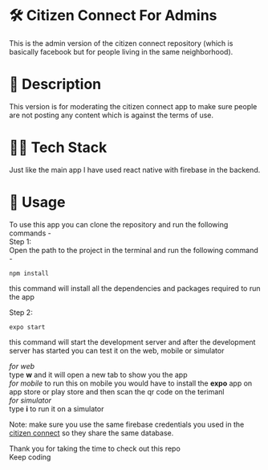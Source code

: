 # 🛠️ Citizen Connect For Admins  
This is the admin version of the citizen connect repository (which is basically facebook but for people living in the same neighborhood).    
# 💬 Description  
This version is for moderating the citizen connect app to make sure people are not posting any content which is against the terms of use.  
# 🧑‍💻 Tech Stack  
Just like the main app I have used react native with firebase in the backend.    
# 📲 Usage  
To use this app you can clone the repository and run the following commands -  
Step 1:  
Open the path to the project in the terminal and run the following command - 
```  
npm install  
```  
this command will install all the dependencies and packages required to run the app    
  
Step 2:  
```
expo start   
```
this command will start the development server and after the development server has started you can test it on the web, mobile or simulator  
  
*for web*  
type **w** and it will open a new tab to show you the app  
*for mobile*
to run this on mobile you would have to install the **expo** app on app store or play store and then scan the qr code on the terimanl  
*for simulator*  
type **i** to run it on a simulator  

Note: make sure you use the same firebase credentials you used in the [citizen connect](https://github.com/abhishek1501kholiya/Citizen) so they share the same database.  

Thank you for taking the time to check out this repo  
Keep coding

